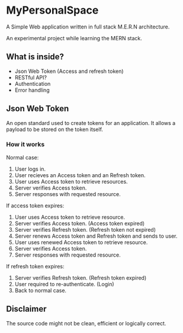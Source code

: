 # MyPersonalSpace
A Simple Web application written in full stack M.E.R.N architecture.

An experimental project while learning the MERN stack.

## What is inside?
* Json Web Token (Access and refresh token)
* RESTful API?
* Authentication
* Error handling

## Json Web Token
An open standard used to create tokens for an application. It allows a payload to be stored on the token itself.

### How it works
Normal case:
1. User logs in.
2. User recieves an Access token and an Refresh token.
3. User uses Access token to retrieve resources.
4. Server verifies Access token.
5. Server responses with requested resource.

If access token expires:  
1. User uses Access token to retrieve resource.
2. Server verifies Access token. (Access token expired)
3. Server verifies Refresh token. (Refresh token not expired)
4. Server renews Access token and Refresh token and sends to user.
5. User uses renewed Access token to retrieve resource.
6. Server verifies Access token.
7. Server responses with requested resource.

If refresh token expires:
1. Server verifies Refresh token. (Refresh token expired)
2. User required to re-authenticate. (Login)
3. Back to normal case.

## Disclaimer
The source code might not be clean, efficient or logically correct.
